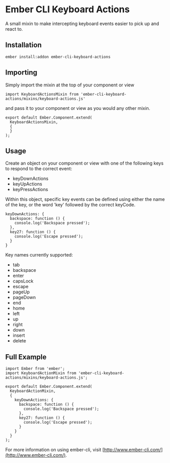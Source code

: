 # Ember CLI Keyboard Actions

A small mixin to make intercepting keyboard events easier
to pick up and react to.

## Installation

`ember install:addon ember-cli-keyboard-actions`

## Importing

Simply import the mixin at the top of your component or view

`import KeyboardActionsMixin from 'ember-cli-keyboard-actions/mixins/keyboard-actions.js'`

and pass it to your component or view as you would any other mixin.

```
export default Ember.Component.extend(
  KeyboardActionsMixin,
  {
  }
);
```

## Usage

Create an object on your component or view with one of the
following keys to respond to the correct event:

  - keyDownActions
  - keyUpActions
  - keyPressActions

Within this object, specific key events can be defined using
either the name of the key, or the word 'key' followed by
the correct keyCode.

```
keyDownActions: {
  backspace: function () {
    console.log('Backspace pressed');
  },
  key27: function () {
    console.log('Escape pressed');
  }
}
```

Key names currently supported:
  - tab
  - backspace
  - enter
  - capsLock
  - escape
  - pageUp
  - pageDown
  - end
  - home
  - left
  - up
  - right
  - down
  - insert
  - delete

## Full Example

```
import Ember from 'ember';
import KeyboardActionMixin from 'ember-cli-keyboard-actions/mixins/keyboard-actions.js';

export default Ember.Component.extend(
  KeyboardActionMixin,
  {
    keyDownActions: {
      backspace: function () {
        console.log('Backspace pressed');
      },
      key27: function () {
        console.log('Escape pressed');
      }
    }
  }
);
```

For more information on using ember-cli, visit [http://www.ember-cli.com/](http://www.ember-cli.com/).
